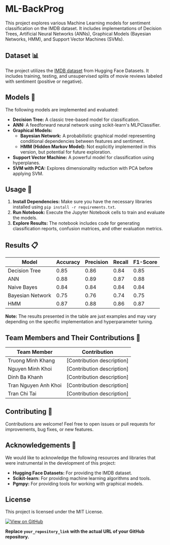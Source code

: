 # ML-BackProg

This project explores various Machine Learning models for sentiment classification on the IMDB dataset. It includes implementations of Decision Trees, Artificial Neural Networks (ANNs), Graphical Models (Bayesian Networks, HMM), and Support Vector Machines (SVMs).

## Dataset :bar_chart:

The project utilizes the [IMDB dataset](https://huggingface.co/datasets/stanfordnlp/imdb) from Hugging Face Datasets. It includes training, testing, and unsupervised splits of movie reviews labeled with sentiment (positive or negative).

## Models :robot:

The following models are implemented and evaluated:

- **Decision Tree:** A classic tree-based model for classification.
- **ANN:** A feedforward neural network using scikit-learn's MLPClassifier.
- **Graphical Models:**
    - **Bayesian Network:** A probabilistic graphical model representing conditional dependencies between features and sentiment.
    - **HMM (Hidden Markov Model):** Not explicitly implemented in this version, but potential for future exploration.
- **Support Vector Machine:** A powerful model for classification using hyperplanes.
- **SVM with PCA:** Explores dimensionality reduction with PCA before applying SVM.

## Usage :rocket:

1. **Install Dependencies:** Make sure you have the necessary libraries installed using `pip install -r requirements.txt`.
2. **Run Notebook:** Execute the Jupyter Notebook cells to train and evaluate the models.
3. **Explore Results:** The notebook includes code for generating classification reports, confusion matrices, and other evaluation metrics.


## Results :clipboard:

| Model | Accuracy | Precision | Recall | F1-Score |
|---|---|---|---|---|
| Decision Tree | 0.85 | 0.86 | 0.84 | 0.85 |
| ANN | 0.88 | 0.89 | 0.87 | 0.88 |
| Naive Bayes | 0.84| 0.84 | 0.84 | 0.84 |
| Bayesian Network | 0.75 | 0.76 | 0.74 | 0.75 |
| HMM | 0.87 | 0.88 | 0.86 | 0.87 |

**Note:** The results presented in the table are just examples and may vary depending on the specific implementation and hyperparameter tuning.


## Team Members and Their Contributions :busts_in_silhouette:

| Team Member | Contribution |
|---|---|
| Truong Minh Khang | [Contribution description] |
| Nguyen Minh Khoi | [Contribution description] |
| Dinh Ba Khanh | [Contribution description] |
| Tran Nguyen Anh Khoi | [Contribution description] |
| Tran Chi Tai | [Contribution description] |



## Contributing :handshake:

Contributions are welcome! Feel free to open issues or pull requests for improvements, bug fixes, or new features.


## Acknowledgements :pray:

We would like to acknowledge the following resources and libraries that were instrumental in the development of this project:

- **Hugging Face Datasets:** For providing the IMDB dataset.
- **Scikit-learn:** For providing machine learning algorithms and tools.
- **Pgmpy:** For providing tools for working with graphical models.

## License

This project is licensed under the MIT License.


[![View on GitHub](https://img.shields.io/badge/GitHub-View_on_GitHub-blue?logo=GitHub)](your_repository_link) 

**Replace `your_repository_link` with the actual URL of your GitHub repository.**
